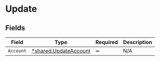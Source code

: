 # Update


## Fields

| Field                                                                | Type                                                                 | Required                                                             | Description                                                          |
| -------------------------------------------------------------------- | -------------------------------------------------------------------- | -------------------------------------------------------------------- | -------------------------------------------------------------------- |
| `Account`                                                            | [*shared.UpdateAccount](../../../pkg/models/shared/updateaccount.md) | :heavy_minus_sign:                                                   | N/A                                                                  |